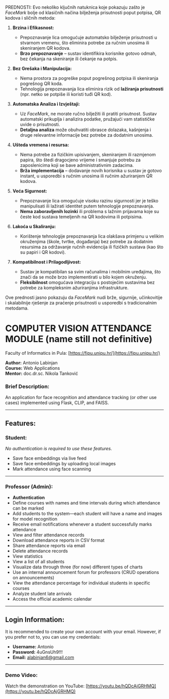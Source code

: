 PREDNOSTI:
Evo nekoliko ključnih natuknica koje pokazuju zašto je *FaceMark* bolje od klasičnih načina bilježenja prisutnosti poput potpisa, QR kodova i sličnih metoda:

1. **Brzina i Efikasnost:**
   - Prepoznavanje lica omogućuje automatsko bilježenje prisutnosti u stvarnom vremenu, što eliminira potrebe za ručnim unosima ili skeniranjem QR kodova.
   - **Brzo prepoznavanje** – sustav identifikira korisnike gotovo odmah, bez čekanja na skeniranje ili čekanje na potpis.

2. **Bez Grešaka i Manipulacija:**
   - Nema prostora za pogreške poput pogrešnog potpisa ili skeniranja pogrešnog QR koda.
   - Tehnologija prepoznavanja lica eliminira rizik od **lažiranja prisutnosti** (npr. netko se potpiše ili koristi tuđi QR kod).

3. **Automatska Analiza i Izvještaji:**
   - Uz *FaceMark*, ne morate ručno bilježiti ili pratiti prisutnost. Sustav automatski prikuplja i analizira podatke, pružajući vam statističke uvide o prisutnosti.
   - **Detaljna analiza** može obuhvatiti obrasce dolazaka, kašnjenja i druge relevantne informacije bez potrebe za dodatnim unosima.

4. **Ušteda vremena i resursa:**
   - Nema potrebe za fizičkim upisivanjem, skeniranjem ili razmjenom papira, što štedi dragocjeno vrijeme i smanjuje potrebu za zaposlenicima koji se bave administrativnim zadacima.
   - **Brža implementacija** – dodavanje novih korisnika u sustav je gotovo instant, u usporedbi s ručnim unosima ili ručnim ažuriranjem QR kodova.

5. **Veća Sigurnost:**
   - Prepoznavanje lica omogućuje visoku razinu sigurnosti jer je teško manipulisati ili lažirati identitet putem tehnologije prepoznavanja.
   - **Nema zaboravljenih lozinki** ili problema s lažnim prijavama koje su česte kod sustava temeljenih na QR kodovima ili potpisima.

6. **Lakoća u Skaliranju:**
   - Korištenje tehnologije prepoznavanja lica olakšava primjenu u velikim okruženjima (škole, tvrtke, događanja) bez potrebe za dodatnim resursima za održavanje ručnih evidencija ili fizičkih sustava (kao što su papiri i QR kodovi).

7. **Kompatibilnost i Prilagodljivost:**
   - Sustav je kompatibilan sa svim računalima i mobilnim uređajima, što znači da se može brzo implementirati u bilo kojem okruženju.
   - **Fleksibilnost** omogućava integraciju s postojećim sustavima bez potrebe za kompleksnim ažuriranjima infrastrukture.

Ove prednosti jasno pokazuju da *FaceMark* nudi brže, sigurnije, učinkovitije i skalabilnije rješenje za praćenje prisutnosti u usporedbi s tradicionalnim metodama.

# COMPUTER VISION ATTENDANCE MODULE (name still not definitive)  
Faculty of Informatics in Pula: [https://fipu.unipu.hr/](https://fipu.unipu.hr/)  

**Author:** Antonio Labinjan  
**Course:** Web Applications  
**Mentor:** doc.dr.sc. Nikola Tanković  

### **Brief Description:**  
An application for face recognition and attendance tracking (or other use cases) implemented using Flask, CLIP, and FAISS.

---

## **Features:**

### **Student:**

_No authentication is required to use these features._

- Save face embeddings via live feed  
- Save face embeddings by uploading local images  
- Mark attendance using face scanning  

---

### **Professor (Admin):**

- **Authentication**  
- Define courses with names and time intervals during which attendance can be marked  
- Add students to the system—each student will have a name and images for model recognition  
- Receive email notifications whenever a student successfully marks attendance  
- View and filter attendance records  
- Download attendance reports in CSV format  
- Share attendance reports via email  
- Delete attendance records  
- View statistics  
- View a list of all students  
- Visualize data through three (for now) different types of charts  
- Use an internal announcement forum for professors (CRUD operations on announcements)  
- View the attendance percentage for individual students in specific courses  
- Analyze student late arrivals  
- Access the official academic calendar  

---

## **Login Information:**  
It is recommended to create your own account with your email. However, if you prefer not to, you can use my credentials:

- **Username:** Antonio  
- **Password:** 4uGnsUh9!!!  
- **Email:** alabinjan6@gmail.com  

---

### **Demo Video:**  
Watch the demonstration on YouTube: [https://youtu.be/hQDcAjGRHMQ](https://youtu.be/hQDcAjGRHMQ)
